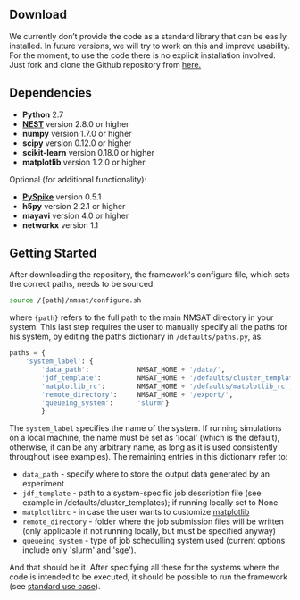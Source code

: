 ## Download

We currently don’t provide the code as a standard library that can be easily installed. In future
versions, we will try to work on this and improve usability. For the moment, to use the code there is
no explicit installation involved. Just fork and clone the Github repository from [here.](https://github.com/zbarni/nmsat/)


## Dependencies

* **Python** 2.7
* [**NEST**](http://www.nest-simulator.org/) version 2.8.0 or higher
* **numpy** version 1.7.0 or higher 
* **scipy** version 0.12.0 or higher
* **scikit-learn** version 0.18.0 or higher
* **matplotlib** version 1.2.0 or higher

Optional (for additional functionality):

* [**PySpike**](https://github.com/mariomulansky/PySpike) version 0.5.1
* **h5py** version 2.2.1 or higher
* **mayavi** version 4.0 or higher
* **networkx** version 1.1


## Getting Started

After downloading the repository, the framework's configure file, which sets the correct paths, needs to be sourced:

```bash
source /{path}/nmsat/configure.sh
```

where `{path}` refers to the full path to the main NMSAT directory in your system.
This last step requires the user to manually specify all the paths for his system, by editing the paths dictionary in 
`/defaults/paths.py`, as:

```python
paths = {
	'system_label': {
		'data_path': 			NMSAT_HOME + '/data/',
		'jdf_template': 		NMSAT_HOME + '/defaults/cluster_templates/Cluster_jdf.sh',
		'matplotlib_rc': 		NMSAT_HOME + '/defaults/matplotlib_rc',
		'remote_directory': 	NMSAT_HOME + '/export/',
		'queueing_system':      'slurm'}
		}
```

The `system_label` specifies the name of the system. If running simulations on a local machine, the name must be set as 'local' (which is the default), otherwise, it can be any arbitrary name, as long as it is used consistently throughout (see examples). The remaining entries in this dictionary refer to:


* `data_path` - specify where to store the output data generated by an experiment
* `jdf_template` - path to a system-specific job description file (see example in /defaults/cluster_templates); if running locally set to None
* `matplotlibrc` - in case the user wants to customize [matplotlib](http://matplotlib.org/users/customizing.html)
* `remote_directory` - folder where the job submission files will be written (only applicable if not running locally, but must be specified anyway)
* `queueing_system` - type of job schedulling system used (current options include only 'slurm' and 'sge').


And that should be it. After specifying all these for the systems where the code is intended to be executed, it should be possible to run the framework (see [standard use case](/standard-use-case/)). 